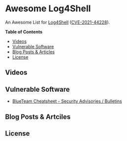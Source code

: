 # Awesome Log4Shell
An Awesome List for [Log4Shell](https://security.snyk.io/vuln/SNYK-JAVA-ORGAPACHELOGGINGLOG4J-2314720) ([CVE-2021-44228](https://cve.mitre.org/cgi-bin/cvename.cgi?name=CVE-2021-44228)).


**Table of Contents**
- [Videos](https://github.com/snyk-labs/awesome-log4shell#videos)
- [Vulnerable Software](https://github.com/snyk-labs/awesome-log4shell#vulnerable-software)
- [Blog Posts & Articles](https://github.com/snyk-labs/awesome-log4shell#blog-posts--articles)
- [License](https://github.com/snyk-labs/awesome-log4shell#license)

## Videos

## Vulnerable Software
- [BlueTeam Cheatsheet - Security Advisories / Bulletins](https://gist.github.com/SwitHak/b66db3a06c2955a9cb71a8718970c592)

## Blog Posts & Artciles

## License
